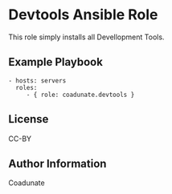 Devtools Ansible Role
=========

This role simply installs all Devellopment Tools.

Example Playbook
----------------

    - hosts: servers
      roles:
         - { role: coadunate.devtools }

License
-------

CC-BY

Author Information
------------------

Coadunate
